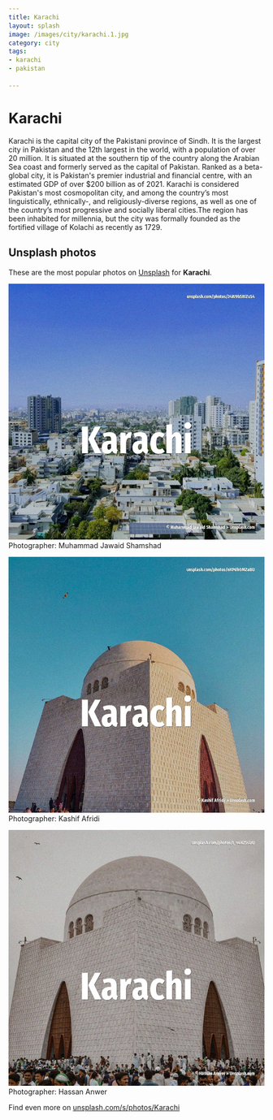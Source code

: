 ```yaml
---
title: Karachi
layout: splash
image: /images/city/karachi.1.jpg
category: city
tags:
- karachi
- pakistan

---
```

# Karachi

Karachi  is the capital city of the Pakistani province of Sindh. It is the largest city in Pakistan and the 12th largest in the world, with a population of over 20  million. It is situated at the southern tip of the country along the Arabian Sea coast and formerly served  as the capital of Pakistan. Ranked as a beta-global city, it is Pakistan's premier industrial and financial centre, with an  estimated GDP of over $200 billion  as of 2021. Karachi is considered  Pakistan's most cosmopolitan city, and among the country’s most  linguistically, ethnically-, and religiously-diverse regions, as well as one of the country’s most  progressive and socially liberal cities.The region has been inhabited for millennia, but the city  was formally founded as the fortified village of Kolachi as recently as 1729. 

 
## Unsplash photos
These are the most popular photos on [Unsplash](https://unsplash.com) for **Karachi**.
 
![Karachi](/images/city/karachi.1.jpg)
Photographer:  Muhammad Jawaid Shamshad
 
![Karachi](/images/city/karachi.2.jpg)
Photographer:  Kashif Afridi
 
![Karachi](/images/city/karachi.3.jpg)
Photographer:  Hassan Anwer
 
Find even more on [unsplash.com/s/photos/Karachi](https://unsplash.com/s/photos/Karachi)
 
